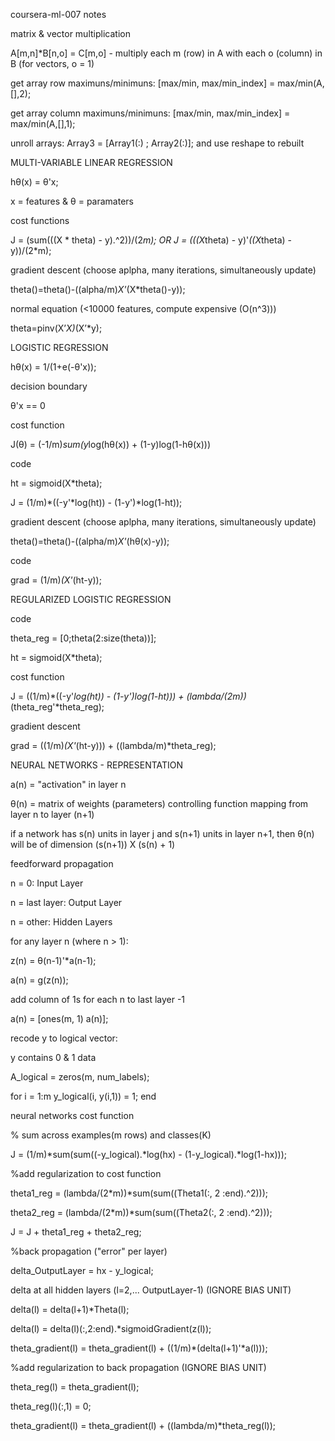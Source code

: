 coursera-ml-007 notes

matrix & vector multiplication

A[m,n]*B[n,o] = C[m,o] - multiply each m (row) in A with each o (column) in B (for vectors, o = 1)

get array row maximuns/minimuns: [max/min, max/min_index] = max/min(A,[],2);

get array column maximuns/minimuns: [max/min, max/min_index] = max/min(A,[],1);

unroll arrays:  Array3 = [Array1(:) ; Array2(:)]; and use reshape to rebuilt

MULTI-VARIABLE LINEAR REGRESSION

hθ(x) = θ'x;

x = features & θ = paramaters

cost functions

J = (sum(((X * theta) - y).^2))/(2*m); OR
J = (((X*theta) - y)'*((X*theta) - y))/(2*m);

gradient descent (choose aplpha, many iterations, simultaneously update)

theta()=theta()-((alpha/m)*X'*(X*theta()-y));

normal equation (<10000 features, compute expensive (O(n^3)))

theta=pinv(X’*X)*(X’*y);

LOGISTIC REGRESSION

hθ(x) = 1/(1+e(-θ'x)); 

decision boundary

θ'x == 0

cost function

J(θ) = (-1/m)*sum(y*log(hθ(x)) + (1-y)log(1-hθ(x)))

code

ht = sigmoid(X*theta);

J = (1/m)*((-y'*log(ht)) - (1-y')*log(1-ht));

gradient descent (choose aplpha, many iterations, simultaneously update)

theta()=theta()-((alpha/m)*X'*(hθ(x)-y));

code

grad = (1/m)*(X'*(ht-y));

REGULARIZED LOGISTIC REGRESSION

code

theta_reg = [0;theta(2:size(theta))];

ht = sigmoid(X*theta);

cost function

J = ((1/m)*((-y'*log(ht)) - (1-y')*log(1-ht))) + (lambda/(2*m))*(theta_reg'*theta_reg);

gradient descent

grad = ((1/m)*(X'*(ht-y))) + ((lambda/m)*theta_reg);

NEURAL NETWORKS - REPRESENTATION

a(n) = "activation" in layer n

θ(n) = matrix of weights (parameters) controlling function mapping from layer n to layer (n+1)

if a network has s(n) units in layer j and s(n+1) units in layer n+1, then θ(n) will be of dimension (s(n+1)) X (s(n) + 1)

feedforward propagation

n = 0: Input Layer

n = last layer:  Output Layer

n = other:  Hidden Layers

for any layer n (where n > 1):

z(n) = θ(n-1)'*a(n-1);

a(n) = g(z(n)); 

add column of 1s for each n to last layer -1

a(n) = [ones(m, 1) a(n)];

recode y to logical vector:

y contains 0 & 1 data

A_logical = zeros(m, num_labels);

for i = 1:m
	y_logical(i, y(i,1)) = 1;
end

neural networks cost function

% sum across examples(m rows) and classes(K)

J = (1/m)*sum(sum((-y_logical).*log(hx) - (1-y_logical).*log(1-hx)));

%add regularization to cost function

theta1_reg = (lambda/(2*m))*sum(sum((Theta1(:, 2 :end).^2)));

theta2_reg = (lambda/(2*m))*sum(sum((Theta2(:, 2 :end).^2)));

J = J + theta1_reg + theta2_reg;

%back propagation ("error" per layer)

delta_OutputLayer = hx - y_logical;

delta at all hidden layers (l=2,... OutputLayer-1) (IGNORE BIAS UNIT)

delta(l) = delta(l+1)*Theta(l);

delta(l) = delta(l)(:,2:end).*sigmoidGradient(z(l));

theta_gradient(l) = theta_gradient(l) + ((1/m)*(delta(l+1)'*a(l)));

%add regularization to back propagation (IGNORE BIAS UNIT)

theta_reg(l) = theta_gradient(l);

theta_reg(l)(:,1) = 0;

theta_gradient(l) = theta_gradient(l) + ((lambda/m)*theta_reg(l));

